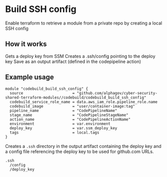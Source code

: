 # Build SSH config

Enable terraform to retrieve a module from a private repo by creating a local
SSH config

## How it works

Gets a deploy key from SSM
Creates a .ssh/config pointing to the deploy key
Save as an output artifact (defined in the codepipeline action)

## Example usage

```
module "codebuild_build_ssh_config" {
  source                      = "github.com/alphagov/cyber-security-shared-terraform-modules//codebuild/codebuild_build_ssh_config"
  codebuild_service_role_name = data.aws_iam_role.pipeline_role.name
  codebuild_image             = "user/container-image:tag"
  pipeline_name               = "CodePipelineName"
  stage_name                  = "CodePipelineStageName"
  action_name                 = "CodePipelineActionName"
  environment                 = var.environment
  deploy_key                  = var.ssm_deploy_key
  tags                        = local.tags
}
```

Creates a `.ssh` directory in the output artifact containing the deploy key and
a config file referencing the deploy key to be used for github.com URLs.

```
.ssh
  /config
  /deploy_key
```
